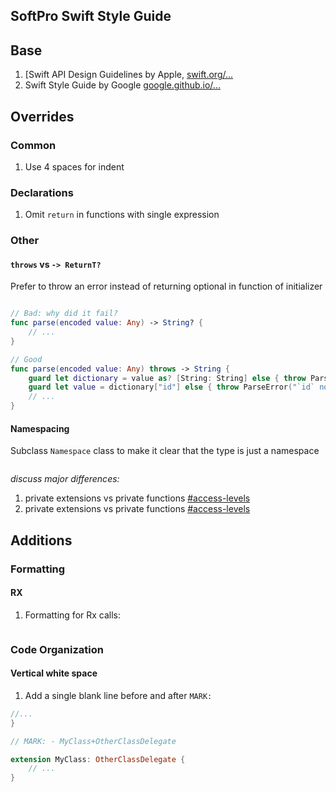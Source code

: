 
## SoftPro Swift Style Guide

## Base

1. [Swift API Design Guidelines by Apple, [swift.org/...](https://swift.org/documentation/api-design-guidelines/)
2. Swift Style Guide by Google [google.github.io/...](https://google.github.io/swift/#general-formatting)

## Overrides
### Common
1. Use 4 spaces for indent

### Declarations
1. Omit `return` in functions with single expression



### Other 
#### `throws` vs `-> ReturnT?`
Prefer to throw an error instead of returning optional in function of initializer
```swift

// Bad: why did it fail? 
func parse(encoded value: Any) -> String? {
    // ...
}

// Good
func parse(encoded value: Any) throws -> String {
    guard let dictionary = value as? [String: String] else { throw ParseError("not a dictionary") }
    guard let value = dictionary["id"] else { throw ParseError("`id` not presented") }
    // ...
}
```

#### Namespacing
Subclass `Namespace` class to make it clear that the type is just a namespace
```swift 

```

*discuss major differences:*
1. private extensions vs private functions [#access-levels](https://google.github.io/swift/#access-levels)
1. private extensions vs private functions [#access-levels](https://google.github.io/swift/#access-levels)

## Additions

### Formatting

#### RX
1. Formatting for Rx calls:
```swift

```

### Code Organization

#### Vertical white space
1. Add a single blank line before and after `MARK:`
```swift
//...
} 

// MARK: - MyClass+OtherClassDelegate

extension MyClass: OtherClassDelegate { 
    // ...
}
```



